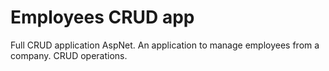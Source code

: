 # Employees CRUD app
Full CRUD application AspNet. 
An application to manage employees from a company. 
CRUD operations.

